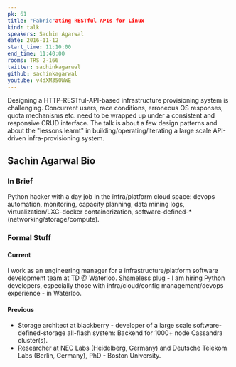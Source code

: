 ```yaml
---
pk: 61
title: "Fabric"ating RESTful APIs for Linux
kind: talk
speakers: Sachin Agarwal
date: 2016-11-12
start_time: 11:10:00
end_time: 11:40:00
rooms: TRS 2-166
twitter: sachinkagarwal
github: sachinkagarwal
youtube: v4dXM35OWWE
---
```


Designing a HTTP-RESTful-API-based infrastructure provisioning system is challenging. Concurrent users, race conditions, erroneous OS responses, quota mechanisms etc. need to be wrapped up under a consistent and responsive CRUD interface. The talk is about a few design patterns and about the "lessons learnt" in building/operating/iterating a large scale API-driven infra-provisioning system.

## Sachin Agarwal Bio

### In Brief  

Python hacker with a day job in the infra/platform cloud space: devops automation, monitoring, capacity planning, data mining logs, virtualization/LXC-docker containerization, software-defined-* (networking/storage/compute).

### Formal Stuff

#### Current

I work as an engineering manager for a infrastructure/platform software development team at TD @ Waterloo. Shameless plug - I am hiring Python developers, especially those with infra/cloud/config management/devops experience - in  Waterloo.

####  Previous

* Storage architect at blackberry - developer of a large scale software-defined-storage all-flash system: Backend for 1000+ node Cassandra cluster(s).
* Researcher at NEC Labs (Heidelberg, Germany) and Deutsche Telekom Labs (Berlin, Germany), PhD - Boston University.
